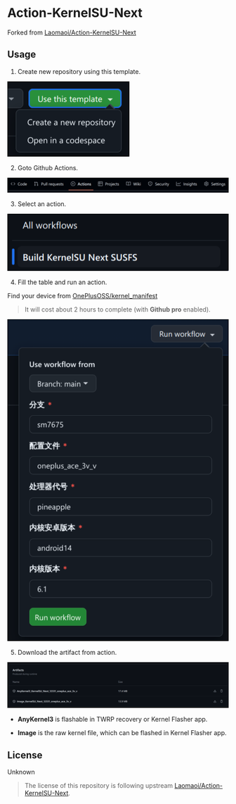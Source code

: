 # Action-KernelSU-Next

Forked from [Laomaoi/Action-KernelSU-Next](https://github.com/Laomaoi/Action-KernelSU-Next)

## Usage

1. Create new repository using this template.

![create-repo](docs/assets/create-repo.png)

2. Goto Github Actions.

![actions](docs/assets/actions.png)

3. Select an action.

![select-action](docs/assets/select-action.png)

4. Fill the table and run an action.

Find your device from [OnePlusOSS/kernel_manifest](https://github.com/OnePlusOSS/kernel_manifest)

> It will cost about 2 hours to complete (with **Github pro** enabled).

![run-action](docs/assets/run-action.png)

5. Download the artifact from action.

![artifact-download](docs/assets/download-artifact.png)

- **AnyKernel3** is flashable in TWRP recovery or Kernel Flasher app.

- **Image** is the raw kernel file, which can be flashed in Kernel Flasher app.

## License

Unknown

> The license of this repository is following upstream [Laomaoi/Action-KernelSU-Next](https://github.com/Laomaoi/Action-KernelSU-Next).

